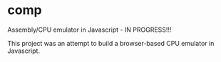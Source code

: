 # comp
Assembly/CPU emulator in Javascript - IN PROGRESS!!!

This project was an attempt to build a browser-based CPU emulator in Javascript. 
